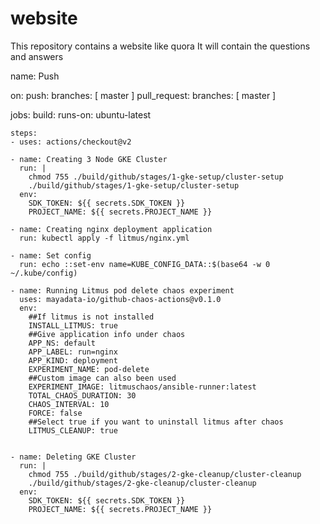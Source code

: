 # website
This repository contains a website like quora
It will contain the questions and answers 

 
name: Push

on:
  push:
    branches: [ master ]
  pull_request:
    branches: [ master ]

jobs:
  build:
    runs-on: ubuntu-latest

    steps:
    - uses: actions/checkout@v2

    - name: Creating 3 Node GKE Cluster
      run: |
        chmod 755 ./build/github/stages/1-gke-setup/cluster-setup
        ./build/github/stages/1-gke-setup/cluster-setup
      env:
        SDK_TOKEN: ${{ secrets.SDK_TOKEN }}
        PROJECT_NAME: ${{ secrets.PROJECT_NAME }}

    - name: Creating nginx deployment application
      run: kubectl apply -f litmus/nginx.yml

    - name: Set config
      run: echo ::set-env name=KUBE_CONFIG_DATA::$(base64 -w 0 ~/.kube/config)
           
    - name: Running Litmus pod delete chaos experiment
      uses: mayadata-io/github-chaos-actions@v0.1.0
      env:
        ##If litmus is not installed
        INSTALL_LITMUS: true
        ##Give application info under chaos
        APP_NS: default
        APP_LABEL: run=nginx
        APP_KIND: deployment
        EXPERIMENT_NAME: pod-delete
        ##Custom image can also been used
        EXPERIMENT_IMAGE: litmuschaos/ansible-runner:latest        
        TOTAL_CHAOS_DURATION: 30
        CHAOS_INTERVAL: 10
        FORCE: false
        ##Select true if you want to uninstall litmus after chaos
        LITMUS_CLEANUP: true


    - name: Deleting GKE Cluster
      run: |
        chmod 755 ./build/github/stages/2-gke-cleanup/cluster-cleanup
        ./build/github/stages/2-gke-cleanup/cluster-cleanup
      env:
        SDK_TOKEN: ${{ secrets.SDK_TOKEN }}
        PROJECT_NAME: ${{ secrets.PROJECT_NAME }}  
